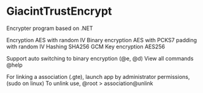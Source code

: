 # GiacintTrustEncrypt
Encrypter program based on .NET

Encryption AES with random IV
Binary encryption AES with PCKS7 padding with random IV
Hashing SHA256 GCM
Key encryption AES256

Support auto switching to binary encryption (@e, @d)
View all commands @help

For linking a association (.gte), launch app by administrator permissions, (sudo on linux)
To unlink use, @root > association@unlink

